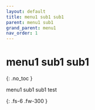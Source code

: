 ```yaml
---
layout: default
title: menu1 sub1 sub1
parent: menu1 sub1
grand_parent: menu1
nav_order: 1
---
```


# menu1 sub1 sub1
{: .no_toc }

menu1 sub1 sub1 test

{: .fs-6 .fw-300 }
